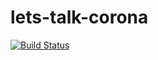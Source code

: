 # lets-talk-corona

[![Build Status](https://travis-ci.com/dev-hg20/lets-talk-corona.svg?branch=master)](https://travis-ci.com/dev-hg20/lets-talk-corona)


